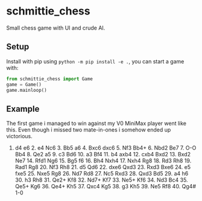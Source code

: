 # schmittie_chess
Small chess game with UI and crude AI. 

## Setup

Install with pip using `python -m pip install -e .`, you can start a game with:
```py
from schmittie_chess import Game
game = Game()
game.mainloop()
```

## Example 

The first game i managed to win against my V0 MiniMax player went like this. Even though i missed two mate-in-ones i somehow ended up victorious. 
1. d4 e6 2. e4 Nc6 3. Bb5 a6 4. Bxc6 dxc6 5. Nf3 Bb4+ 6. Nbd2 Be7 7. O-O Bb4 8. Qe2 a5 9. c3 Bd6 10. a3 Bf4 11. b4 axb4 12. cxb4 Bxd2 13. Bxd2 Ne7 14. Rfd1 Ng6 15. Bg5 f6 16. Bh4 Nxh4 17. Nxh4 Rg8 18. Rd3 Rh8 19. Rad1 Rg8 20. Nf3 Rh8 21. d5 Qd6 22. dxe6 Qxd3 23. Rxd3 Bxe6 24. e5 fxe5 25. Nxe5 Rg8 26. Nd7 Rd8 27. Nc5 Rxd3 28. Qxd3 Bd5 29. a4 h6 30. h3 Rh8 31. Qe2+ Kf8 32. Nd7+ Kf7 33. Ne5+ Kf6 34. Nd3 Bc4 35. Qe5+ Kg6 36. Qe4+ Kh5 37. Qxc4 Kg5 38. g3 Kh5 39. Ne5 Rf8 40. Qg4# 1-0
